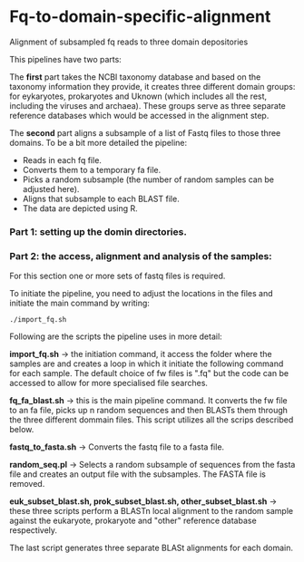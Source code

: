 # Fq-to-domain-specific-alignment
Alignment of subsampled fq reads to three domain depositories

This pipelines have two parts:

The **first** part takes the NCBI taxonomy database and based on the taxonomy information they provide, it creates three different domain groups: for eykaryotes, prokaryotes and Uknown (which includes all the rest, including the viruses and archaea).
These groups serve as three separate reference databases which would be accessed in the alignment step. 

The **second** part aligns a subsample of a list of Fastq files to those three domains. To be a bit more detailed the pipeline: 
- Reads in each fq file. 
- Converts them to a temporary fa file.
- Picks a random subsample (the number of random samples can be adjusted here). 
- Aligns that subsample to each BLAST file. 
- The data are depicted using R.

### Part 1: setting up the domin directories. 

### Part 2: the access, alignment and analysis of the samples:

For this section one or more sets of fastq files is required.

To initiate the pipeline, you need to adjust the locations in the files and initiate the main command by writing:

`./import_fq.sh`

Following are the scripts the pipeline uses in more detail:

**import_fq.sh** -> the initiation command, it access the folder where the samples are and creates a loop in which it initiate the following command for each sample. The default choice of fw files is ".fq" but the code can be accessed to allow for more specialised file searches. 

**fq_fa_blast.sh** -> this is the main pipeline command. It converts the fw file to an fa file, picks up n random sequences and then BLASTs them through the three different dommain files. This script utilizes all the scrips described below. 

**fastq_to_fasta.sh** -> Converts the fastq file to a fasta file.

**random_seq.pl** -> Selects a random subsample of sequences from the fasta file and creates an output file with the subsamples. The FASTA file is removed.

**euk_subset_blast.sh, prok_subset_blast.sh, other_subset_blast.sh** -> these three scripts perform a BLASTn local alignment to the random sample against the eukaryote,
prokaryote and "other" reference database respectively. 

The last script generates three separate BLASt alignments for each domain.
